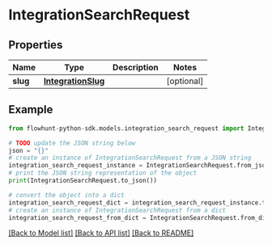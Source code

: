 # IntegrationSearchRequest


## Properties

Name | Type | Description | Notes
------------ | ------------- | ------------- | -------------
**slug** | [**IntegrationSlug**](IntegrationSlug.md) |  | [optional] 

## Example

```python
from flowhunt-python-sdk.models.integration_search_request import IntegrationSearchRequest

# TODO update the JSON string below
json = "{}"
# create an instance of IntegrationSearchRequest from a JSON string
integration_search_request_instance = IntegrationSearchRequest.from_json(json)
# print the JSON string representation of the object
print(IntegrationSearchRequest.to_json())

# convert the object into a dict
integration_search_request_dict = integration_search_request_instance.to_dict()
# create an instance of IntegrationSearchRequest from a dict
integration_search_request_from_dict = IntegrationSearchRequest.from_dict(integration_search_request_dict)
```
[[Back to Model list]](../README.md#documentation-for-models) [[Back to API list]](../README.md#documentation-for-api-endpoints) [[Back to README]](../README.md)


